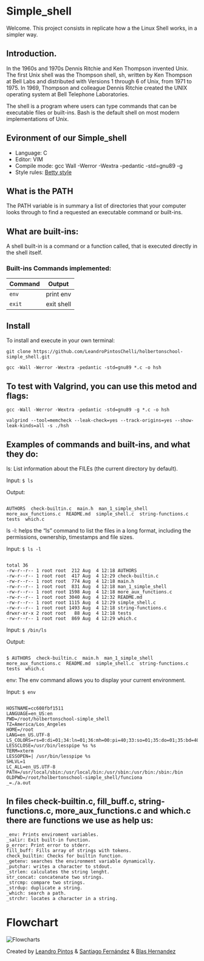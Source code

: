 # Simple_shell

Welcome. This project consists in replicate how a the Linux Shell works, in a simpler way.

## Introduction.
In the 1960s and 1970s Dennis Ritchie and Ken Thompson invented Unix.
The first Unix shell was the Thompson shell, sh, written by Ken Thompson at Bell Labs and distributed with Versions 1 through 6 of Unix, from 1971 to 1975.
In 1969, Thompson and colleague Dennis Ritchie created the UNIX operating system at Bell Telephone Laboratories.

The shell is a program where users can type commands that can be executable files or built-ins.
Bash is the default shell on most modern implementations of Unix.

## Evironment of our Simple_shell

- Language: C
- Editor: VIM
- Compile mode: gcc Wall -Werror -Wextra -pedantic -std=gnu89 -g
- Style rules: [Betty style](https://github.com/holbertonschool/Betty/wiki)

## What is the PATH

The PATH variable is in summary a list of directories that your computer looks through to find a requested an executable command or built-ins.

## What are built-ins:

A shell built-in is a command or a function called, that is executed directly in the shell itself.

### Built-ins Commands implemented:

| Command    | Output          |
|------------|-----------------|
| `env`      | print env       |
| `exit`     | exit shell      |

## Install

To install and execute in your own terminal:

`git clone https://github.com/LeandroPintosChelli/holbertonschool-simple_shell.git`

`gcc -Wall -Werror -Wextra -pedantic -std=gnu89 *.c -o hsh`

## To test with Valgrind, you can use this metod and flags:

`gcc -Wall -Werror -Wextra -pedantic -std=gnu89 -g *.c -o hsh`

`valgrind --tool=memcheck --leak-check=yes --track-origins=yes --show-leak-kinds=all -s ./hsh`

## Examples of commands and built-ins, and what they do:

ls: List information about the FILEs (the current directory by default).

Input: 
`$ ls`

Output:

```

AUTHORS  check-builtin.c  main.h  man_1_simple_shell  more_aux_functions.c  README.md  simple_shell.c  string-functions.c  tests  which.c

```
ls -l: helps the “ls” command to list the files in a long format, including the permissions, ownership, timestamps and file sizes.

Input: 
`$ ls -l`

```

total 36
-rw-r--r-- 1 root root  212 Aug  4 12:18 AUTHORS
-rw-r--r-- 1 root root  417 Aug  4 12:29 check-builtin.c
-rw-r--r-- 1 root root  774 Aug  4 12:18 main.h
-rw-r--r-- 1 root root  831 Aug  4 12:18 man_1_simple_shell
-rw-r--r-- 1 root root 1598 Aug  4 12:18 more_aux_functions.c
-rw-r--r-- 1 root root 3040 Aug  4 12:32 README.md
-rw-r--r-- 1 root root 1115 Aug  4 12:29 simple_shell.c
-rw-r--r-- 1 root root 1493 Aug  4 12:18 string-functions.c
drwxr-xr-x 2 root root   88 Aug  4 12:18 tests
-rw-r--r-- 1 root root  869 Aug  4 12:29 which.c

```

Input:
`$ /bin/ls`

Output:
```

$ AUTHORS  check-builtin.c  main.h  man_1_simple_shell  more_aux_functions.c  README.md  simple_shell.c  string-functions.c  tests  which.c

```
env: The env command allows you to display your current environment.

Input:
`$ env`

```

HOSTNAME=cc608fbf1511
LANGUAGE=en_US:en
PWD=/root/holbertonschool-simple_shell
TZ=America/Los_Angeles
HOME=/root
LANG=en_US.UTF-8
LS_COLORS=rs=0:di=01;34:ln=01;36:mh=00:pi=40;33:so=01;35:do=01;35:bd=40;33;01:cd=40;33;01:or=40;31;01:mi=00:su=37;41:sg=30;43:ca=30;41:tw=30;42:ow=34;42:st=37;44:ex=01;32:*.tar=01;31:*.tgz=01;31:*.arc=01;31:*.arj=01;31:*.taz=01;31:*.lha=01;31:*.lz4=01;31:*.lzh=01;31:*.lzma=01;31:*.tlz=01;31:*.txz=01;31:*.tzo=01;31:*.t7z=01;31:*.zip=01;31:*.z=01;31:*.dz=01;31:*.gz=01;31:*.lrz=01;31:*.lz=01;31:*.lzo=01;31:*.xz=01;31:*.zst=01;31:*.tzst=01;31:*.bz2=01;31:*.bz=01;31:*.tbz=01;31:*.tbz2=01;31:*.tz=01;31:*.deb=01;31:*.rpm=01;31:*.jar=01;31:*.war=01;31:*.ear=01;31:*.sar=01;31:*.rar=01;31:*.alz=01;31:*.ace=01;31:*.zoo=01;31:*.cpio=01;31:*.7z=01;31:*.rz=01;31:*.cab=01;31:*.wim=01;31:*.swm=01;31:*.dwm=01;31:*.esd=01;31:*.jpg=01;35:*.jpeg=01;35:*.mjpg=01;35:*.mjpeg=01;35:*.gif=01;35:*.bmp=01;35:*.pbm=01;35:*.pgm=01;35:*.ppm=01;35:*.tga=01;35:*.xbm=01;35:*.xpm=01;35:*.tif=01;35:*.tiff=01;35:*.png=01;35:*.svg=01;35:*.svgz=01;35:*.mng=01;35:*.pcx=01;35:*.mov=01;35:*.mpg=01;35:*.mpeg=01;35:*.m2v=01;35:*.mkv=01;35:*.webm=01;35:*.ogm=01;35:*.mp4=01;35:*.m4v=01;35:*.mp4v=01;35:*.vob=01;35:*.qt=01;35:*.nuv=01;35:*.wmv=01;35:*.asf=01;35:*.rm=01;35:*.rmvb=01;35:*.flc=01;35:*.avi=01;35:*.fli=01;35:*.flv=01;35:*.gl=01;35:*.dl=01;35:*.xcf=01;35:*.xwd=01;35:*.yuv=01;35:*.cgm=01;35:*.emf=01;35:*.ogv=01;35:*.ogx=01;35:*.aac=00;36:*.au=00;36:*.flac=00;36:*.m4a=00;36:*.mid=00;36:*.midi=00;36:*.mka=00;36:*.mp3=00;36:*.mpc=00;36:*.ogg=00;36:*.ra=00;36:*.wav=00;36:*.oga=00;36:*.opus=00;36:*.spx=00;36:*.xspf=00;36:
LESSCLOSE=/usr/bin/lesspipe %s %s
TERM=xterm
LESSOPEN=| /usr/bin/lesspipe %s
SHLVL=1
LC_ALL=en_US.UTF-8
PATH=/usr/local/sbin:/usr/local/bin:/usr/sbin:/usr/bin:/sbin:/bin
OLDPWD=/root/holbertonschool-simple_shell/funciona
_=./a.out

```

## In files check-builtin.c, fill_buff.c, string-functions.c, more_aux_functions.c and which.c there are functions we use as help us:

```
_env: Prints enviroment variables.
_salir: Exit built-in function.
p_error: Print error to stderr.
fill_buff: Fills array of strings with tokens.
check_builtin: Checks for builtin function.
_getenv: searches the environment variable dynamically.
_putchar: writes a character to stdout.
_strlen: calculates the string lenght.
str_concat: concatenate two strings.
_strcmp: compare two strings.
_strdup: duplicate a string.
_which: search a path.
_strchr: locates a character in a string.
```
# Flowchart
![Flowcharts](https://user-images.githubusercontent.com/68179343/182882207-5b02a521-218d-4baa-a97e-b8734ab4c086.png)


Created by [Leandro Pintos](https://github.com/LeandroPintosChelli) & [Santiago Fernández](https://github.com/TotiFlame) & [Blas Hernandez](https://github.com/blashernandez98)
